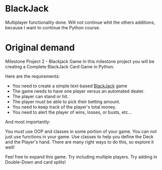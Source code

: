 # BlackJack

Multiplayer functionality done.
Will not continue whit the others additions, because I want to continue
the Python course.

# Original demand

Milestone Project 2 - Blackjack Game
In this milestone project you will be creating a Complete BlackJack Card Game in Python.

Here are the requirements:

- You need to create a simple text-based [BlackJack](https://en.wikipedia.org/wiki/Blackjack) game
- The game needs to have one player versus an automated dealer.
- The player can stand or hit.
- The player must be able to pick their betting amount.
- You need to keep track of the player's total money.
- You need to alert the player of wins, losses, or busts, etc...

And most importantly:

You must use OOP and classes in some portion of your game.
You can not just use functions in your game.
Use classes to help you define the Deck and the Player's hand.
There are many right ways to do this, so explore it well!

Feel free to expand this game. Try including multiple players.
Try adding in Double-Down and card splits!
